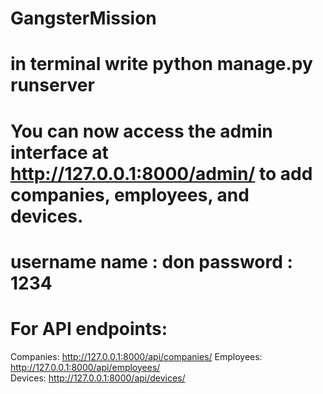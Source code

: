 # GangsterMission

# in terminal write python manage.py runserver
# You can now access the admin interface at http://127.0.0.1:8000/admin/ to add companies, employees, and devices.
# username name : don   password : 1234
# For API endpoints: 
Companies: http://127.0.0.1:8000/api/companies/ 
Employees: http://127.0.0.1:8000/api/employees/  
Devices: http://127.0.0.1:8000/api/devices/

